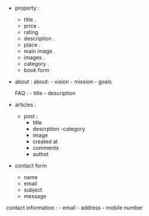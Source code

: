 - property : 
    - title .
    - price .
    - rating
    - description  .
    - place  .
    - main image .
    - images  .
    - category .
    - book form 



- about : 
    about:
        - vision
        - mission 
        - goals 

    FAQ :
        - title
        - description 


- articles : 
    - post : 
        - title
        - descrption 
        -category
        - image
        - created at
        - comments
        - authot


- contact form 
    - name
    - email 
    - subject 
    - message

contact information : 
    - email 
    - address
    - mobile number